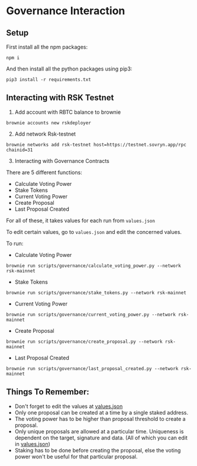 # Governance Interaction

## Setup

First install all the npm packages:

```
npm i
```

And then install all the python packages using pip3:

```
pip3 install -r requirements.txt
```

## Interacting with RSK Testnet

1. Add account with RBTC balance to brownie

```
brownie accounts new rskdeployer
```

2. Add network Rsk-testnet

```
brownie networks add rsk-testnet host=https://testnet.sovryn.app/rpc chainid=31
```

3. Interacting with Governance Contracts

There are 5 different functions:
- Calculate Voting Power
- Stake Tokens
- Current Voting Power
- Create Proposal
- Last Proposal Created

For all of these, it takes values for each run from `values.json`

To edit certain values, go to `values.json` and edit the concerned values.

To run:

- Calculate Voting Power

```
brownie run scripts/governance/calculate_voting_power.py --network rsk-mainnet
```

- Stake Tokens

```
brownie run scripts/governance/stake_tokens.py --network rsk-mainnet
```

- Current Voting Power

```
brownie run scripts/governance/current_voting_power.py --network rsk-mainnet
```

- Create Proposal

```
brownie run scripts/governance/create_proposal.py --network rsk-mainnet
```

- Last Proposal Created

```
brownie run scripts/governance/last_proposal_created.py --network rsk-mainnet
```

## Things To Remember:

- Don't forget to edit the values at [values.json](./values.json)
- Only one proposal can be created at a time by a single staked address.
- The voting power has to be higher than proposal threshold to create a proposal.
- Only unique proposals are allowed at a particular time. Uniqueness is dependent on the target, signature and data. (All of which you can edit in [values.json](./values.json))
- Staking has to be done before creating the proposal, else the voting power won't be useful for that particular proposal.